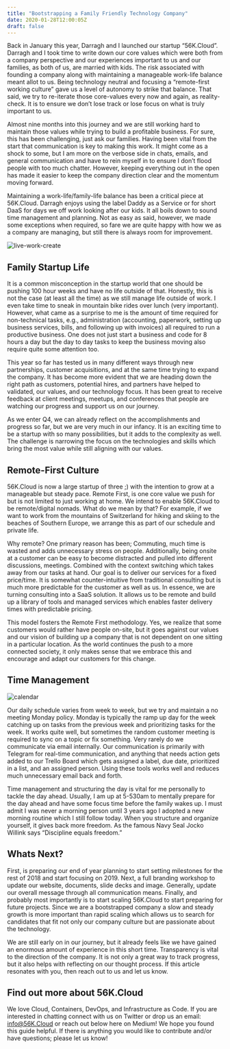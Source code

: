 ```yaml
---
title: "Bootstrapping a Family Friendly Technology Company"
date: 2020-01-28T12:00:05Z
draft: false
---
```


Back in January this year, Darragh and I launched our startup “56K.Cloud”. Darragh and I took time to write down our core values which were both from a company perspective and our experiences important to us and our families, as both of us, are married with kids. The risk associated with founding a company along with maintaining a manageable work-life balance meant allot to us. Being technology neutral and focusing a “remote-first working culture” gave us a level of autonomy to strike that balance. That said, we try to re-iterate those core-values every now and again, as reality-check. It is to ensure we don’t lose track or lose focus on what is truly important to us.

Almost nine months into this journey and we are still working hard to maintain those values while trying to build a profitable business. For sure, this has been challenging, just ask our families. Having been vital from the start that communication is key to making this work. It might come as a shock to some, but I am more on the verbose side in chats, emails, and general communication and have to rein myself in to ensure I don’t flood people with too much chatter. However, keeping everything out in the open has made it easier to keep the company direction clear and the momentum moving forward.

Maintaining a work-life/family-life balance has been a critical piece at 56K.Cloud. Darragh enjoys using the label Daddy as a Service or for short DaaS for days we off work looking after our kids. It all boils down to sound time management and planning. Not as easy as said, however, we made some exceptions when required, so fare we are quite happy with how we as a company are managing, but still there is always room for improvement.

![live-work-create](https://v2.56k.cloud/blog-v2/static/live-work-create.jpg)

## Family Startup Life

It is a common misconception in the startup world that one should be pushing 100 hour weeks and have no life outside of that. Honestly, this is not the case (at least all the time) as we still manage life outside of work. I even take time to sneak in mountain bike rides over lunch (very important). However, what came as a surprise to me is the amount of time required for non-technical tasks, e.g., administration (accounting, paperwork, setting up business services, bills, and following up with invoices) all required to run a productive business. One does not just start a business and code for 8 hours a day but the day to day tasks to keep the business moving also require quite some attention too.

This year so far has tested us in many different ways through new partnerships, customer acquisitions, and at the same time trying to expand the company. It has become more evident that we are heading down the right path as customers, potential hires, and partners have helped to validated, our values, and our technology focus. It has been great to receive feedback at client meetings, meetups, and conferences that people are watching our progress and support us on our journey.

As we enter Q4, we can already reflect on the accomplishments and progress so far, but we are very much in our infancy. It is an exciting time to be a startup with so many possibilities, but it adds to the complexity as well. The challenge is narrowing the focus on the technologies and skills which bring the most value while still aligning with our values.

## Remote-First Culture

56K.Cloud is now a large startup of three ;) with the intention to grow at a manageable but steady pace. Remote First, is one core value we push for but is not limited to just working at home. We intend to enable 56K.Cloud to be remote/digital nomads. What do we mean by that? For example, if we want to work from the mountains of Switzerland for hiking and skiing to the beaches of Southern Europe, we arrange this as part of our schedule and private life.

Why remote? One primary reason has been; Commuting, much time is wasted and adds unnecessary stress on people. Additionally, being onsite at a customer can be easy to become distracted and pulled into different discussions, meetings. Combined with the context switching which takes away from our tasks at hand. Our goal is to deliver our services for a fixed price/time. It is somewhat counter-intuitive from traditional consulting but is much more predictable for the customer as well as us. In essence, we are turning consulting into a SaaS solution. It allows us to be remote and build up a library of tools and managed services which enables faster delivery times with predictable pricing.

This model fosters the Remote First methodology. Yes, we realize that some customers would rather have people on-site, but it goes against our values and our vision of building up a company that is not dependent on one sitting in a particular location. As the world continues the push to a more connected society, it only makes sense that we embrace this and encourage and adapt our customers for this change.

## Time Management

![calendar](https://v2.56k.cloud/blog-v2/static/calendar.jpg)

Our daily schedule varies from week to week, but we try and maintain a no meeting Monday policy. Monday is typically the ramp up day for the week catching up on tasks from the previous week and prioritizing tasks for the week. It works quite well, but sometimes the random customer meeting is required to sync on a topic or fix something. Very rarely do we communicate via email internally. Our communication is primarily with Telegram for real-time communication, and anything that needs action gets added to our Trello Board which gets assigned a label, due date, prioritized in a list, and an assigned person. Using these tools works well and reduces much unnecessary email back and forth.

Time management and structuring the day is vital for me personally to tackle the day ahead. Usually, I am up at 5-530am to mentally prepare for the day ahead and have some focus time before the family wakes up. I must admit I was never a morning person until 3 years ago I adopted a new morning routine which I still follow today. When you structure and organize yourself, it gives back more freedom. As the famous Navy Seal Jocko Willink says “Discipline equals freedom.”

## Whats Next?

First, is preparing our end of year planning to start setting milestones for the rest of 2018 and start focusing on 2019. Next, a full branding workshop to update our website, documents, slide decks and image. Generally, update our overall message through all communication means. Finally, and probably most importantly is to start scaling 56K.Cloud to start preparing for future projects. Since we are a bootstrapped company a slow and steady growth is more important than rapid scaling which allows us to search for candidates that fit not only our company culture but are passionate about the technology.

We are still early on in our journey, but it already feels like we have gained an enormous amount of experience in this short time. Transparency is vital to the direction of the company. It is not only a great way to track progress, but it also helps with reflecting on our thought process. If this article resonates with you, then reach out to us and let us know.

## Find out more about 56K.Cloud

We love Cloud, Containers, DevOps, and Infrastructure as Code. If you are interested in chatting connect with us on Twitter or drop us an email: info@56K.Cloud or reach out below here on Medium!
We hope you found this guide helpful. If there is anything you would like to contribute and/or have questions; please let us know!
